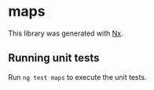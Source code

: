 # maps

This library was generated with [Nx](https://nx.dev).

## Running unit tests

Run `ng test maps` to execute the unit tests.
